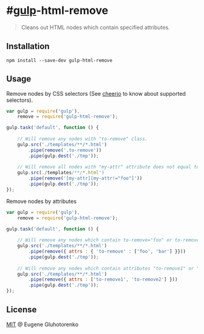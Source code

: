 #[gulp](https://github.com/wearefractal/gulp)-html-remove
==============

> Cleans out HTML nodes which contain specified attributes.

## Installation

```
npm install --save-dev gulp-html-remove
```
## Usage

Remove nodes by CSS selectors (See [cheerio](https://https://github.com/cheeriojs/cheerio) to know about supported selectors).

```js
var gulp = require('gulp'),
    remove = require('gulp-html-remove');

gulp.task('default', function () {
    
    // Will remove any nodes with "to-remove" class.
    gulp.src('./templates/**/*.html')
        .pipe(remove('.to-remove'))
        .pipe(gulp.dest('./tmp'));
        
    // Will remove all nodes with "my-attr" attribute does not equal to "foo"
    gulp.src(./templates/**/*.html')
        .pipe(remove('[my-attr][my-attr!="foo"]'))
        .pipe(gulp.dest('./tmp'));
});
```

Remove nodes by attributes

```js
var gulp = require('gulp'),
    remove = require('gulp-html-remove');

gulp.task('default', function () {
    
    // Will remove any nodes which contain to-remove="foo" or to-remove="bar" attributes.
    gulp.src('./templates/**/*.html')
        .pipe(remove({ attrs : { 'to-remove' : ['foo', 'bar'] }}))
        .pipe(gulp.dest('./tmp'));
        
    // Will remove any nodes which contain attributes "to-remove1" or "to-remove2" with any values. 
    gulp.src('./templates/**/*.html')
        .pipe(remove({ attrs : ['to-remove1', 'to-remove2'] }))
        .pipe(gulp.dest('./tmp'));
});
```

## License

[MIT](http://en.wikipedia.org/wiki/MIT_License) @ Eugene Gluhotorenko
